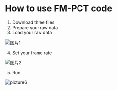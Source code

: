 # How to use FM-PCT code

1. Download three files
2. Prepare your raw data
3. Load your raw data

![图片1](https://github.com/Pengfei0705/FM_PCT_code/assets/147443701/d039890b-7cff-46ec-8d99-a187170fab48)

4. Set your frame rate

![图片2](https://github.com/Pengfei0705/FM_PCT_code/assets/147443701/dd0f5048-ed68-4d80-aad7-07cfe5aee517)

5. Run

![picture6](https://github.com/Pengfei0705/FM_PCT_code/assets/147443701/6b0355cc-4e4f-416d-9a94-aadd4a7fbd93)
